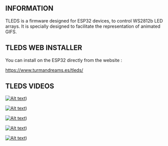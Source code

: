 INFORMATION
----------------------

TLEDS is a firmware designed for ESP32 devices, to control WS2812b LED arrays. It is specially designed to facilitate the representation of animated GIFS.



TLEDS WEB INSTALLER
----------------------

You can install on the ESP32 directly from the website :

https://www.turmandreams.es/tleds/






TLEDS VIDEOS
----------------------

[![Alt text](https://img.youtube.com/vi/kOtUNG-ieds/0.jpg)](https://www.youtube.com/shorts/kOtUNG-ieds))

[![Alt text](https://img.youtube.com/vi/DhMPwaKZkHw/0.jpg)](https://www.youtube.com/shorts/DhMPwaKZkHw))

[![Alt text](https://img.youtube.com/vi/7RAbfW0poWA/0.jpg)](https://www.youtube.com/shorts/7RAbfW0poWA))

[![Alt text](https://img.youtube.com/vi/2MoyI7o8mbQ/0.jpg)](https://www.youtube.com/shorts/2MoyI7o8mbQ)) 

[![Alt text](https://img.youtube.com/vi/lFHvyG3DQcs/0.jpg)](https://www.youtube.com/shorts/lFHvyG3DQcs)) 









